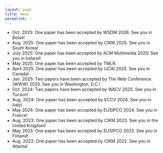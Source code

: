```yaml
---
layout: page
title: News
permalink: /
---
```


- Oct. 2025: One paper has been accepted by WSDM 2026. See you in Boise!
- Aug. 2025: One paper has been accepted by CIKM 2025. See you in South Korea!
- July 2025: One paper has been accepted by ACM Multimedia 2025! See you in Ireland!
- May 2025: One paper has been accepted by TMLR.
- April 2025: One paper has been accepted by IJCAI 2025. See you in Canada!
- Jan. 2025: Two papers have been accepted by The Web Conference (WWW) 2025. See you in Washington, D.C.!
- Oct. 2024: Two papers have been accepted by WACV 2025. See you in Tucson!
- Aug. 2024: One paper has been accepted by ECCV 2024. See you in Italy!
- May 2024: One paper has been accepted by EUSIPCO 2024. See you in France!
- Aug. 2023: One paper has been accepted by CIKM 2023. See you in the United Kingdom!
- May 2023: One paper has been accepted by EUSIPCO 2023. See you in Finland!
- Aug. 2022: One paper has been accepted by CIKM 2022. See you in Atlanta!
